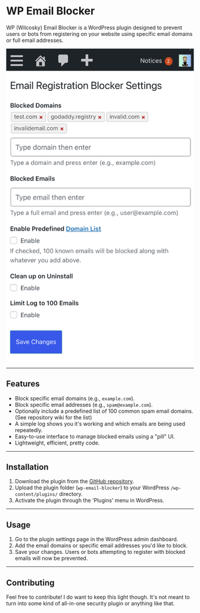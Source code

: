# WP Email Blocker

WP (Wilcosky) Email Blocker is a WordPress plugin designed to prevent users or bots from registering on your website using specific email domains or full email addresses.

![](https://raw.githubusercontent.com/zerosonesfun/wp-email-blocker/refs/heads/main/IMG_1282.jpeg)

---

## Features

- Block specific email domains (e.g., `example.com`).
- Block specific email addresses (e.g., `spam@example.com`).
- Optionally include a predefined list of 100 common spam email domains. (See repository wiki for the list)
- A simple log shows you it's working and which emails are being used repeatedly.
- Easy-to-use interface to manage blocked emails using a "pill" UI.
- Lightweight, efficient, pretty code.

---

## Installation

1. Download the plugin from the [GitHub repository](https://github.com/zerosonesfun/wp-email-blocker).
2. Upload the plugin folder (`wp-email-blocker`) to your WordPress `/wp-content/plugins/` directory.
3. Activate the plugin through the 'Plugins' menu in WordPress.

---

## Usage

1. Go to the plugin settings page in the WordPress admin dashboard.
2. Add the email domains or specific email addresses you'd like to block.
3. Save your changes. Users or bots attempting to register with blocked emails will now be prevented.

---

## Contributing 

Feel free to contribute! I do want to keep this light though. It's not meant to turn into some kind of all-in-one security plugin or anything like that.
